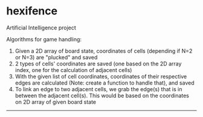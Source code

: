 # hexifence
Artificial Intelligence project

Algorithms for game handling: 
1. Given a 2D array of board state, coordinates of cells (depending if N=2 or N=3) are "plucked" and saved
2. 2 types of cells' coordinates are saved (one based on the 2D array index, one for the calculation of adjacent cells)
3. With the given list of cell coordinates, coordinates of their respective edges are calculated (Note: create a function to handle that), and saved
4. To link an edge to two adjacent cells, we grab the edge(s) that is in between the adjacent cell(s). This would be based on the coordinates on 2D array of given board state

----------------------

